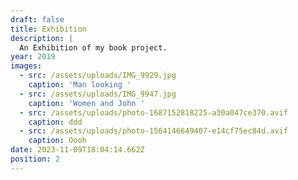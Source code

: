 ```yaml
---
draft: false
title: Exhibition
description: |
  An Exhibition of my book project.
year: 2019
images:
  - src: /assets/uploads/IMG_9929.jpg
    caption: 'Man looking '
  - src: /assets/uploads/IMG_9947.jpg
    caption: 'Women and John '
  - src: /assets/uploads/photo-1687152818225-a30a047ce370.avif
    caption: ddd
  - src: /assets/uploads/photo-1564146649407-e14cf75ec84d.avif
    caption: Oooh
date: 2023-11-09T18:04:14.662Z
position: 2
---
```


